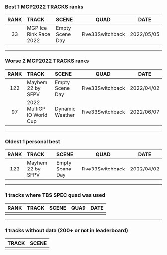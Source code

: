 ### Best 1 MGP2022 TRACKS ranks
|RANK|TRACK|SCENE|QUAD|DATE|
|:---:|:---|:---|:---:|:---:|
|33|MGP Ice Rink Race 2022|Empty Scene Day|Five33Switchback|2022/05/05|
---
### Worse 2 MGP2022 TRACKS ranks
|RANK|TRACK|SCENE|QUAD|DATE|
|:---:|:---|:---|:---:|:---:|
|122|Mayhem 22 by SFPV|Empty Scene Day|Five33Switchback|2022/04/02|
|97|2022 MultiGP IO World Cup|Dynamic Weather|Five33Switchback|2022/06/07|
---
### Oldest 1 personal best
|RANK|TRACK|SCENE|QUAD|DATE|
|:---:|:---|:---|:---:|:---:|
|122|Mayhem 22 by SFPV|Empty Scene Day|Five33Switchback|2022/04/02|
---
### 1 tracks where TBS SPEC quad was used
|RANK|TRACK|SCENE|QUAD|DATE|
|:---:|:---|:---|:---:|:---:|
||||||
---
### 1 tracks without data (200+ or not in leaderboard)
|TRACK|SCENE|
|:---|:---|
|||
